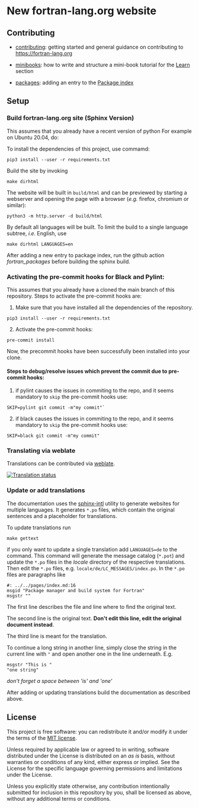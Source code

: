 # New fortran-lang.org website

## Contributing

* [contributing](https://fortran-lang.github.io/webpage/en/community/contributing):
  getting started and general guidance on contributing to <https://fortran-lang.org>

* [minibooks](https://fortran-lang.github.io/webpage/en/community/minibooks):
  how to write and structure a mini-book tutorial for the [Learn](https://fortran-lang.org/learn) section

* [packages](https://fortran-lang.github.io/webpage/en/community/packages):
  adding an entry to the [Package index](https://fortran-lang.org/packages)

## Setup

### Build fortran-lang.org site (Sphinx Version)

This assumes that you already have a recent version of python
For example on Ubuntu 20.04, do:

To install the dependencies of this project, use commamd:

```
pip3 install --user -r requirements.txt
```

Build the site by invoking

```
make dirhtml
```

The website will be built in `build/html` and can be previewed by starting a webserver and opening the page with a browser (*e.g.* firefox, chromium or similar):

```
python3 -m http.server -d build/html
```

By default all languages will be built.
To limit the build to a single language subtree, *i.e.* English, use

```
make dirhtml LANGUAGES=en
```

After adding a new entry to package index, run the github action *fortran\_packages* before building the sphinx build.

### Activating the pre-commit hooks for Black and Pylint:

This assumes that you already have a cloned the main branch of this repository.
Steps to activate the pre-commit hooks are:
1. Make sure that you have installed all the dependencies of the repository.
```
pip3 install --user -r requirements.txt
```
2. Activate the pre-commit hooks:
```
pre-commit install
```
Now, the precommit hooks have been successfully been installed into your clone.

#### Steps to debug/resolve issues which prevent the commit due to pre-commit hooks:

1. if pylint causes the issues in commiting to the repo, and it seems mandatory to `skip`
the pre-commit hooks use: 

```
SKIP=pylint git commit -m"my commit"` 
```
2. if black causes the issues in commiting to the repo, and it seems mandatory to `skip`
the pre-commit hooks use: 

```
SKIP=black git commit -m"my commit"
```
### Translating via weblate

Translations can be contributed via [weblate](https://hosted.weblate.org/projects/fortran-lang/webpage/).

[![Translation status](https://hosted.weblate.org/widgets/fortran-lang/-/webpage/horizontal-auto.svg)](https://hosted.weblate.org/engage/fortran-lang/)


### Update or add translations

The documentation uses the
[sphinx-intl](https://sphinx-intl.readthedocs.io/en/master/quickstart.html)
utility to generate websites for multiple languages.
It generates `*.po` files,
which contain the original sentences and a placeholder for translations.

To update translations run

```
make gettext
```

if you only want to update a single translation add `LANGUAGES=de` to the command.
This command will generate the message catalog (`*.pot`) and update the `*.po` files in the *locale* directory of the respective translations.
Then edit the `*.po` files,
e.g. `locale/de/LC_MESSAGES/index.po`.
In the `*.po` files are paragraphs like
```po
#: ../../pages/index.md:16
msgid "Package manager and build system for Fortran"
msgstr ""
```

The first line describes the file and line where to find the original text.

The second line is the original text.
**Don't edit this line, edit the original document instead**.

The third line is meant for the translation.

To continue a long string in another line,
simply close the string in the current line with `"`
and open another one in the line underneath. E.g.
```po
msgstr "This is "
"one string"
```
*don't forget a space between 'is' and 'one'*

After adding or updating translations
build the documentation as described above.

## License

This project is free software: you can redistribute it and/or modify it under the terms of the [MIT license](LICENSE).

Unless required by applicable law or agreed to in writing, software distributed under the License is distributed on an _as is_ basis, without warranties or conditions of any kind, either express or implied. See the License for the specific language governing permissions and limitations under the License.

Unless you explicitly state otherwise, any contribution intentionally submitted for inclusion in this repository by you, shall be licensed as above, without any additional terms or conditions.
